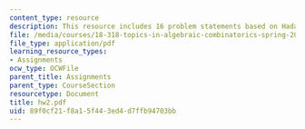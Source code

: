 ```yaml
---
content_type: resource
description: This resource includes 16 problem statements based on Hadamard matrices.
file: /media/courses/18-318-topics-in-algebraic-combinatorics-spring-2006/89f0cf21f8a15f443ed4d7ffb94703bb_hw2.pdf
file_type: application/pdf
learning_resource_types:
- Assignments
ocw_type: OCWFile
parent_title: Assignments
parent_type: CourseSection
resourcetype: Document
title: hw2.pdf
uid: 89f0cf21-f8a1-5f44-3ed4-d7ffb94703bb
---
```

